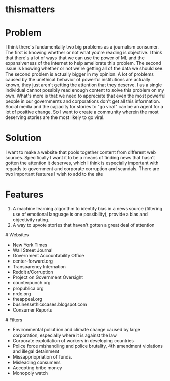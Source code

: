 # thismatters

# Problem
I think there's fundamentally two big problems as a journalism consumer. The first is knowing whether or not what you're reading is objective. I think that there's a lot of ways that we can use the power of ML and the expansiveness of the internet to help ameliorate this problem. The second issue is knowing whether or not we're getting all of the data we should see. The second problem is actually bigger in my opinion. A lot of problems caused by the unethical behavior of powerful institutions are actually known, they just aren't getting the attention that they deserve. I as a single individual cannot possibly read enough content to solve this problem on my own. What's more is that we need to appreciate that even the most powerful people in our governments and corporations don't get all this information. Social media and the capacity for stories to "go viral" can be an agent for a lot of positive change. So I want to create a community wherein the most deserving stories are the most likely to go viral. 

# Solution
I want to make a website that pools together content from different web sources. 
Specifically I want it to be a means of finding news that hasn't gotten the attention it deserves, which I think is especially important with regards to government and corporate corruption and scandals. 
There are two important features I wish to add to the site
# Features
<ol>
  <li> A machine learning algorithm to identify bias in a news source (filtering use of emotional language is one possibility), provide a bias and objectivity rating. </li>
  <li> A way to upvote stories that haven't gotten a great deal of attention </li> 
</ol>
# Websites
<ul>
  <li> New York Times </li>
  <li> Wall Street Journal </li>
  <li> Government Accountability Office </li>
  <li> center-forward.org </li>
  <li> Transparency Internation </li>
  <li> Reddit r/Corruption </li>
  <li> Project on Government Oversight </li> 
  <li> counterpunch.org </li>
  <li> propublica.org </li> 
  <li> nrdc.org </li>
  <li> theappeal.org </li> 
  <li> businessethicscases.blogspot.com </li> 
  <li> Consumer Reports </li> 
</ul>
# Filters
<ul>
  <li> Environmental pollutiion and climate change caused by large corporation, especially where it is against the law </li>
  <li> Corporate exploitation of workers in developing countries </li> 
  <li> Police force mishandling and police brutality, 4th amendment violations and illegal detainment </li> 
  <li> Missappriopriation of funds. </li>
  <li> Misleading consumers </li> 
  <li> Accepting bribe money </li> 
  <li> Monopoly watch </li> 
</ul>


